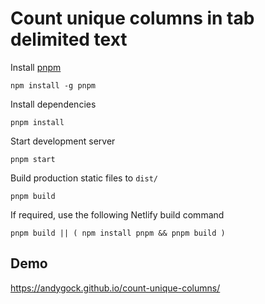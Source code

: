 # Count unique columns in tab delimited text

Install [pnpm](https://pnpm.io/)

    npm install -g pnpm

Install dependencies

    pnpm install

Start development server

    pnpm start

Build production static files to `dist/`

    pnpm build

If required, use the following Netlify build command

    pnpm build || ( npm install pnpm && pnpm build )

## Demo

<https://andygock.github.io/count-unique-columns/>
